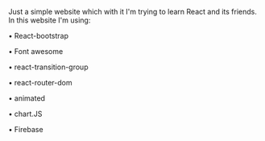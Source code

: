 Just a simple website which with it I'm trying to learn React and its friends.
In this website I'm using:

•	React-bootstrap

•	Font awesome

•	react-transition-group

•	react-router-dom

•	animated

•	chart.JS

•   Firebase

